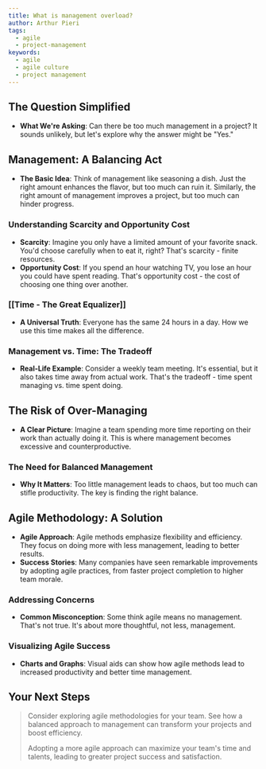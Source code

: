 ```yaml
---
title: What is management overload?
author: Arthur Pieri
tags:
  - agile
  - project-management
keywords:
  - agile
  - agile culture
  - project management
---
```


## The Question Simplified

- **What We're Asking**: Can there be too much management in a project? It sounds unlikely, but let's explore why the answer might be "Yes."

## Management: A Balancing Act

- **The Basic Idea**: Think of management like seasoning a dish. Just the right amount enhances the flavor, but too much can ruin it. Similarly, the right amount of management improves a project, but too much can hinder progress.

### Understanding Scarcity and Opportunity Cost

- **Scarcity**: Imagine you only have a limited amount of your favorite snack. You'd choose carefully when to eat it, right? That's scarcity - finite resources.
- **Opportunity Cost**: If you spend an hour watching TV, you lose an hour you could have spent reading. That's opportunity cost - the cost of choosing one thing over another.

### [[Time - The Great Equalizer]]

- **A Universal Truth**: Everyone has the same 24 hours in a day. How we use this time makes all the difference.

### Management vs. Time: The Tradeoff

- **Real-Life Example**: Consider a weekly team meeting. It's essential, but it also takes time away from actual work. That's the tradeoff - time spent managing vs. time spent doing.

## The Risk of Over-Managing

- **A Clear Picture**: Imagine a team spending more time reporting on their work than actually doing it. This is where management becomes excessive and counterproductive.

### The Need for Balanced Management

- **Why It Matters**: Too little management leads to chaos, but too much can stifle productivity. The key is finding the right balance.

## Agile Methodology: A Solution

- **Agile Approach**: Agile methods emphasize flexibility and efficiency. They focus on doing more with less management, leading to better results.
- **Success Stories**: Many companies have seen remarkable improvements by adopting agile practices, from faster project completion to higher team morale.

### Addressing Concerns

- **Common Misconception**: Some think agile means no management. That's not true. It's about more thoughtful, not less, management.

### Visualizing Agile Success

- **Charts and Graphs**: Visual aids can show how agile methods lead to increased productivity and better time management.

## Your Next Steps

> Consider exploring agile methodologies for your team. See how a balanced approach to management can transform your projects and boost efficiency.
> 
> Adopting a more agile approach can maximize your team's time and talents, leading to greater project success and satisfaction.